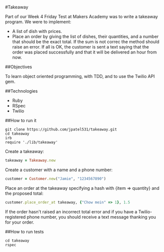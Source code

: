#Takeaway

Part of our Week 4 Friday Test at Makers Academy was to write a takeaway program. We were to implement:

* A list of dish with prices.
* Place an order by giving the list of dishes, their quantities, and a number that should be the exact total. If the sum is not correc the method should raise an error. If all is OK, the customer is sent a text saying that the order was placed successfully and that it will be delivered an hour from now.

##Objectives

To learn object oriented programming, with TDD, and to use the Twilio API gem.

##Technologies

* Ruby
* RSpec
* Twilio


##How to run it

```
git clone https://github.com/jpatel531/takeaway.git
cd takeaway
irb
require './lib/takeaway'
```

Create a takeaway:

```ruby
takeaway = Takeaway.new
```

Create a customer with a name and a phone number:

```ruby
customer = Customer.new("Jamie", "1234567890")
```

Place an order at the takeaway specifying a hash with {item => quantity} and the proposed total:

```ruby
customer.place_order_at takeaway, {"Chow mein" => 1}, 1.5
```

If the order hasn't raised an incorrect total error and if you have a Twilio-registered phone number, you should receive a text message thanking you for your order.

##How to run tests

```
cd takeaway
rspec 
```

